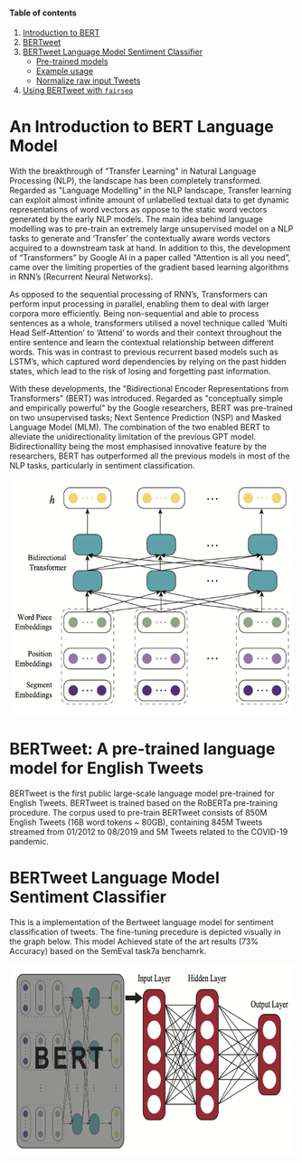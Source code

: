

#### Table of contents
1. [Introduction to BERT](#introduction)
2. [BERTweet](#Bertweet)
3. [BERTweet Language Model Sentiment Classifier](#Classifier)
    - [Pre-trained models](#models2)
    - [Example usage](#usage2)
    - [Normalize raw input Tweets](#preprocess)
4. [Using BERTweet with `fairseq`](#fairseq)


# <a name="introduction"></a> An Introduction to BERT Language Model


With the breakthrough of "Transfer Learning" in Natural Language Processing (NLP), the landscape has been completely transformed. Regarded as "Language Modelling” in the NLP landscape, Transfer learning can exploit almost infinite amount of unlabelled textual data to get dynamic representations of word vectors as oppose to the static word vectors generated by the early NLP models. The main idea behind language modelling was to pre-train an extremely large unsupervised model on a NLP tasks to generate and ‘Transfer’ the contextually aware words vectors acquired to a downstream task at hand. In addition to this, the development of “Transformers” by Google AI in a paper called "Attention is all you need”, came over the limiting properties of the gradient based learning algorithms in RNN’s (Recurrent Neural Networks). 


As opposed to the sequential processing of RNN’s, Transformers can perform input processing in parallel, enabling them to deal with larger corpora more efficiently. Being non-sequential and able to process sentences as a whole, transformers utilised a novel technique called ‘Multi Head Self-Attention’ to ‘Attend’ to words and their context throughout the entire sentence and learn the contextual relationship between different words. This was in contrast to previous recurrent based models such as LSTM’s, which captured word dependencies by relying on the past hidden states, which lead to the risk of losing and forgetting past information. 

With these developments, the "Bidirectional Encoder Representations from Transformers" (BERT) was introduced. Regarded as "conceptually simple and empirically powerful" by the Google researchers, BERT was pre-trained on two unsupervised tasks; Next Sentence Prediction (NSP) and Masked Language Model (MLM). The combination of the two enabled BERT to alleviate the unidirectionality limitation of the previous GPT model. Bidirectionallity being the most emphasised innovative feature by the researchers, BERT has outperformed all the previous models in most of the NLP tasks, particularly in sentiment classification. 

<p align="center">
<img src="/Figures/Figure4.png" width="500" height="420">
</p>

# <a name="Bertweet"></a> BERTweet: A pre-trained language model for English Tweets 



BERTweet is the first public large-scale language model pre-trained for English Tweets. BERTweet is trained based on the RoBERTa pre-training procedure. The corpus used to pre-train BERTweet consists of 850M English Tweets (16B word tokens ~ 80GB), containing 845M Tweets streamed from 01/2012 to 08/2019 and 5M Tweets related to the COVID-19 pandemic.

# <a name="Classifier"></a> BERTweet Language Model Sentiment Classifier


This is a implementation of the Bertweet language model for sentiment classification of tweets. 
  The fine-tuning precedure is depicted visually in the graph below. 
  This model Achieved state of the art results (73% Accuracy) based on the SemEval task7a benchamrk. 

<p align="center">
<img src="/Figures/Figurex.png" width="540" height="340">
</p>


